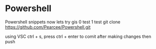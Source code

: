# Powershell
Powershell snippets
now lets try gis
0 test
1 test
git clone https://github.com/Pearcee/Powershell.git

using VSC 
ctrl + s, press ctrl + enter to comit 
after making changes
then push


